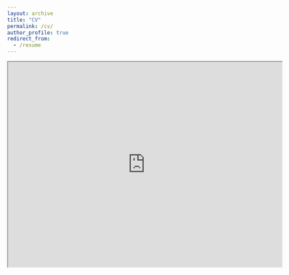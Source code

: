 ```yaml
---
layout: archive
title: "CV"
permalink: /cv/
author_profile: true
redirect_from:
  - /resume
---
```


<iframe src="https://drive.google.com/file/d/1TCAfLKMhJGex2gfMDwA98pfjan9zBbOs/preview" width="640" height="480"></iframe>

